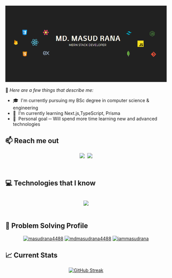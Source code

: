 [![MERN Stack Developer.](./assets/banner3.PNG)](https://github.com/masud-rana44)

📌 _Here are a few things that describe me:_

- 🎓 &nbsp;I'm currently pursuing my BSc degree in computer science & engineering
- 🌱 &nbsp;I’m currently learning Next.js,TypeScript, Prisma
- 🔭 &nbsp;Personal goal ─ Will spend more time learning new and advanced technologies

<p align="center">

## 📫 Reach me out

<div align="center">
<p align="center">
<a href="https://www.linkedin.com/in/masud-rana-in/"><img src="https://img.shields.io/badge/LinkedIn-blue?style=for-the-badge&logo=linkedin&logoColor=white"></a>&nbsp;&nbsp;<a href="mailto:mdmasudrana4488@gmail.com"><img src="https://img.shields.io/badge/Gmail-D14836?style=for-the-badge&logo=gmail&logoColor=white"></a></p><br/>
</div>

## 💻 Technologies that I know

<br/>
<div align="center">
<a href="https://skillicons.dev">
<img src="https://skillicons.dev/icons?i=javascript,react,tailwind,nodejs,mongodb,mysql,html,css," /><br> 
</a>
</div>

<br />

## 🧩 Problem Solving Profile

<div align="center">
<a href="https://www.leetcode.com/masudrana4488" target="blank"><img height="25"  align="center" src="https://raw.githubusercontent.com/rahuldkjain/github-profile-readme-generator/master/src/images/icons/Social/leet-code.svg" alt="masudrana4488"  width="40" /></a>
<a href="https://auth.geeksforgeeks.org/user/mdmasudrana4488" target="blank"><img height="15"  align="center" src="https://raw.githubusercontent.com/rahuldkjain/github-profile-readme-generator/master/src/images/icons/Social/geeks-for-geeks.svg" alt="mdmasudrana4488" height="60" width="" /></a>
<a href="https://codeforces.com/profile/iammasudrana" target="blank"><img height="25"  align="center" src="https://raw.githubusercontent.com/rahuldkjain/github-profile-readme-generator/master/src/images/icons/Social/codeforces.svg" alt="iammasudrana"  width="40" /></a>

</div>

## 📈 Current Stats

<div align="center">

[![GitHub Streak](https://github-readme-streak-stats.herokuapp.com?user=masud-rana44&theme=dark&hide_border=true)](https://git.io/streak-stats)

</div>
